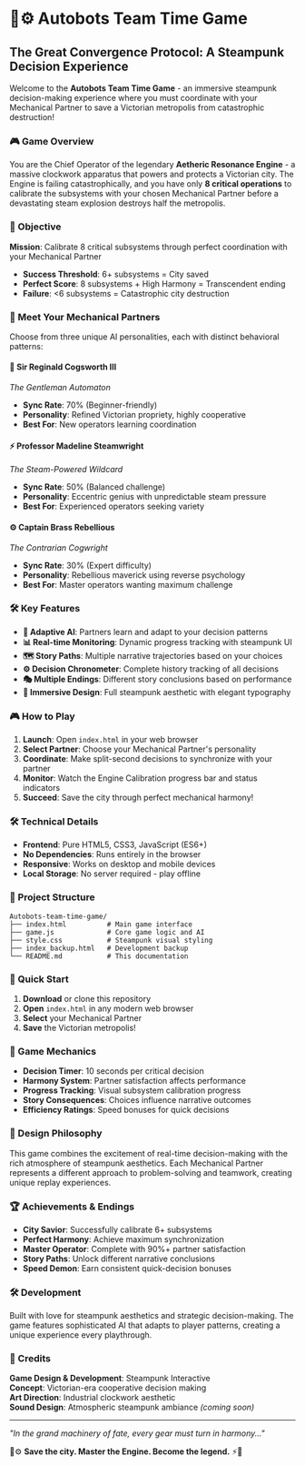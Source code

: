 # 🎩⚙️ Autobots Team Time Game

## The Great Convergence Protocol: A Steampunk Decision Experience

Welcome to the **Autobots Team Time Game** - an immersive steampunk decision-making experience where you must coordinate with your Mechanical Partner to save a Victorian metropolis from catastrophic destruction!

### 🎮 Game Overview

You are the Chief Operator of the legendary **Aetheric Resonance Engine** - a massive clockwork apparatus that powers and protects a Victorian city. The Engine is failing catastrophically, and you have only **8 critical operations** to calibrate the subsystems with your chosen Mechanical Partner before a devastating steam explosion destroys half the metropolis.

### 🎯 Objective

**Mission**: Calibrate 8 critical subsystems through perfect coordination with your Mechanical Partner
- **Success Threshold**: 6+ subsystems = City saved
- **Perfect Score**: 8 subsystems + High Harmony = Transcendent ending  
- **Failure**: <6 subsystems = Catastrophic city destruction

### 🎩 Meet Your Mechanical Partners

Choose from three unique AI personalities, each with distinct behavioral patterns:

#### **🎩 Sir Reginald Cogsworth III** 
*The Gentleman Automaton*
- **Sync Rate**: 70% (Beginner-friendly)
- **Personality**: Refined Victorian propriety, highly cooperative
- **Best For**: New operators learning coordination

#### **⚡ Professor Madeline Steamwright**
*The Steam-Powered Wildcard*  
- **Sync Rate**: 50% (Balanced challenge)
- **Personality**: Eccentric genius with unpredictable steam pressure
- **Best For**: Experienced operators seeking variety

#### **⚙️ Captain Brass Rebellious**
*The Contrarian Cogwright*
- **Sync Rate**: 30% (Expert difficulty)
- **Personality**: Rebellious maverick using reverse psychology
- **Best For**: Master operators wanting maximum challenge

### 🛠️ Key Features

- **🧠 Adaptive AI**: Partners learn and adapt to your decision patterns
- **📊 Real-time Monitoring**: Dynamic progress tracking with steampunk UI
- **🗺️ Story Paths**: Multiple narrative trajectories based on your choices
- **⚙️ Decision Chronometer**: Complete history tracking of all decisions
- **🎭 Multiple Endings**: Different story conclusions based on performance
- **🎨 Immersive Design**: Full steampunk aesthetic with elegant typography

### 🎮 How to Play

1. **Launch**: Open `index.html` in your web browser
2. **Select Partner**: Choose your Mechanical Partner's personality
3. **Coordinate**: Make split-second decisions to synchronize with your partner
4. **Monitor**: Watch the Engine Calibration progress bar and status indicators  
5. **Succeed**: Save the city through perfect mechanical harmony!

### 🛠️ Technical Details

- **Frontend**: Pure HTML5, CSS3, JavaScript (ES6+)
- **No Dependencies**: Runs entirely in the browser
- **Responsive**: Works on desktop and mobile devices
- **Local Storage**: No server required - play offline

### 📁 Project Structure

```
Autobots-team-time-game/
├── index.html          # Main game interface
├── game.js             # Core game logic and AI
├── style.css           # Steampunk visual styling
├── index_backup.html   # Development backup
└── README.md           # This documentation
```

### 🚀 Quick Start

1. **Download** or clone this repository
2. **Open** `index.html` in any modern web browser
3. **Select** your Mechanical Partner 
4. **Save** the Victorian metropolis!

### 🎯 Game Mechanics

- **Decision Timer**: 10 seconds per critical decision
- **Harmony System**: Partner satisfaction affects performance  
- **Progress Tracking**: Visual subsystem calibration progress
- **Story Consequences**: Choices influence narrative outcomes
- **Efficiency Ratings**: Speed bonuses for quick decisions

### 🎨 Design Philosophy

This game combines the excitement of real-time decision-making with the rich atmosphere of steampunk aesthetics. Each Mechanical Partner represents a different approach to problem-solving and teamwork, creating unique replay experiences.

### 🏆 Achievements & Endings

- **City Savior**: Successfully calibrate 6+ subsystems
- **Perfect Harmony**: Achieve maximum synchronization
- **Master Operator**: Complete with 90%+ partner satisfaction
- **Story Paths**: Unlock different narrative conclusions
- **Speed Demon**: Earn consistent quick-decision bonuses

### 🛠️ Development

Built with love for steampunk aesthetics and strategic decision-making. The game features sophisticated AI that adapts to player patterns, creating a unique experience every playthrough.

### 📜 Credits

**Game Design & Development**: Steampunk Interactive  
**Concept**: Victorian-era cooperative decision making  
**Art Direction**: Industrial clockwork aesthetic  
**Sound Design**: Atmospheric steampunk ambiance *(coming soon)*

---

*"In the grand machinery of fate, every gear must turn in harmony..."*

🎩⚙️ **Save the city. Master the Engine. Become the legend.** ⚡🔧
